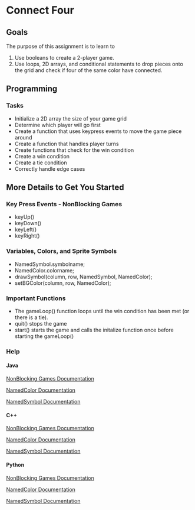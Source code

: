 # Connect Four

## Goals

The purpose of this assignment is to learn to

1. Use booleans to create a 2-player game.
2. Use loops, 2D arrays, and conditional statements to drop pieces onto the grid and check if four of the same color have connected.

## Programming

### Tasks

- Initialize a 2D array the size of your game grid
- Determine which player will go first
- Create a function that uses keypress events to move the game piece around
- Create a function that handles player turns
- Create functions that check for the win condition
- Create a win condition
- Create a tie condition
- Correctly handle edge cases

## More Details to Get You Started

### Key Press Events - NonBlocking Games

- keyUp()
- keyDown()
- keyLeft()
- keyRight()

### Variables, Colors, and Sprite Symbols

- NamedSymbol.symbolname;
- NamedColor.colorname;
- drawSymbol(column, row, NamedSymbol, NamedColor);
- setBGColor(column, row, NamedColor);

### Important Functions

- The gameLoop() function loops until the win condition has been met (or there is a tie).
- quit() stops the game
- start() starts the game and calls the initalize function once before starting the gameLoop()

### Help

#### Java

[NonBlocking Games Documentation](http://bridgesuncc.github.io/doc/java-api/current/html/classbridges_1_1games_1_1_non_blocking_game.html)

[NamedColor Documentation](http://bridgesuncc.github.io/doc/java-api/current/html/enumbridges_1_1base_1_1_named_color.html)

[NamedSymbol Documentation](http://bridgesuncc.github.io/doc/java-api/current/html/enumbridges_1_1base_1_1_named_symbol.html)

#### C++

[NonBlocking Games Documentation](https://bridgesuncc.github.io/doc/cxx-api/current/html/classbridges_1_1game_1_1_non_blocking_game.html)

[NamedColor Documentation](https://bridgesuncc.github.io/doc/cxx-api/current/html/namespacebridges_1_1game.html#afaa832a4322b25b6a4ebfba832f10f26)

[NamedSymbol Documentation](https://bridgesuncc.github.io/doc/cxx-api/current/html/namespacebridges_1_1game.html#ab9a19c7ab6e2ebac2f95180e21733487)

#### Python

[NonBlocking Games Documentation](https://bridgesuncc.github.io/doc/python-api/current/html/classbridges_1_1non__blocking__game_1_1_non_blocking_game.html)

[NamedColor Documentation](https://bridgesuncc.github.io/doc/python-api/current/html/classbridges_1_1named__color_1_1_named_color.html)

[NamedSymbol Documentation](https://bridgesuncc.github.io/doc/python-api/current/html/classbridges_1_1named__symbol_1_1_named_symbol.html)









